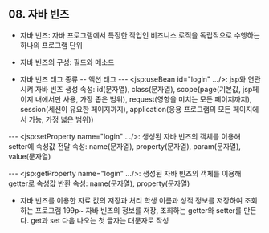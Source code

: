 ## 08. 자바 빈즈
- 자바 빈즈: 자바 프로그램에서 특정한 작업인 비즈니스 로직을 독립적으로 수행하는 하나의 프로그램 단위
- 자바 빈즈의 구성: 필드와 메소드

- 자바 빈즈 태그 종류
-- 액션 태그
--- <jsp:useBean id="login" .../>: jsp와 연관시켜 자바 빈즈 생성
속성: id(문자열), class(문자열), scope(page(기본값, jsp페이지 내에서만 사용, 가장 좁은 범위), 
request(영향을 미치는 모든 페이지까지), session(세션이 유요한 페이지까지), application(응용 프로그램의 모든 페이지에서 가능, 가정 넓은 범위))

--- <jsp:setProperty name="login" .../>: 생성된 자바 빈즈의 객체를 이용해 setter에 속성값 전달
속성: name(문자열), property(문자열), param(문자열), value(문자열)

--- <jsp:getProperty name="login" .../>: 생성된 자바 빈즈의 객체를 이용해 getter로 속성값 반환
속성: name(문자열), property(문자열)

- 자바 빈즈를 이용한 자료 값의 저장과 처리
학생 이름과 성적 정보를 저장하여 조회하는 프로그램 199p~
자바 빈즈의 정보를 저장, 조회하는 getter와 setter를 만든다.
get과 set 다음 나오는 첫 글자는 대문자로 작성





